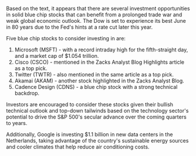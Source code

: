 Based on the text, it appears that there are several investment opportunities in solid blue chip stocks that can benefit from a prolonged trade war and weak global economic outlook. The Dow is set to experience its best June in 80 years due to the Fed's hints at a rate cut later this year.

Five blue chip stocks to consider investing in are:

1. Microsoft (MSFT) - with a record intraday high for the fifth-straight day, and a market cap of $1.054 trillion.
2. Cisco (CSCO) - mentioned in the Zacks Analyst Blog Highlights article as a top pick.
3. Twitter (TWTR) - also mentioned in the same article as a top pick.
4. Akamai (AKAM) - another stock highlighted in the Zacks Analyst Blog.
5. Cadence Design (CDNS) - a blue chip stock with a strong technical backdrop.

Investors are encouraged to consider these stocks given their bullish technical outlook and top-down tailwinds based on the technology sector's potential to drive the S&P 500's secular advance over the coming quarters to years.

Additionally, Google is investing $1.1 billion in new data centers in the Netherlands, taking advantage of the country's sustainable energy sources and cooler climates that help reduce air conditioning costs.